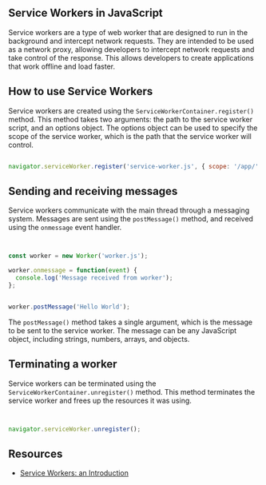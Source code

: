 ## Service Workers in JavaScript

Service workers are a type of web worker that are designed to run in the background and intercept network requests. They are intended to be used as a network proxy, allowing developers to intercept network requests and take control of the response. This allows developers to create applications that work offline and load faster.


## How to use Service Workers

Service workers are created using the `ServiceWorkerContainer.register()` method. This method takes two arguments: the path to the service worker script, and an options object. The options object can be used to specify the scope of the service worker, which is the path that the service worker will control.

```js

navigator.serviceWorker.register('service-worker.js', { scope: '/app/' });
```


## Sending and receiving messages

Service workers communicate with the main thread through a messaging system. Messages are sent using the `postMessage()` method, and received using the `onmessage` event handler.

```js


const worker = new Worker('worker.js');

worker.onmessage = function(event) {
  console.log('Message received from worker');
};


worker.postMessage('Hello World');
```

The `postMessage()` method takes a single argument, which is the message to be sent to the service worker. The message can be any JavaScript object, including strings, numbers, arrays, and objects.


## Terminating a worker

Service workers can be terminated using the `ServiceWorkerContainer.unregister()` method. This method terminates the service worker and frees up the resources it was using.

```js


navigator.serviceWorker.unregister();
```

## Resources

- [Service Workers: an Introduction](https://developers.google.com/web/fundamentals/primers/service-workers/)



